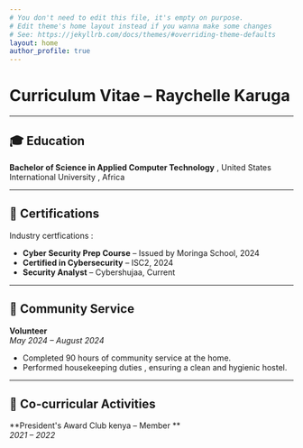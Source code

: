```yaml
---
# You don't need to edit this file, it's empty on purpose.
# Edit theme's home layout instead if you wanna make some changes
# See: https://jekyllrb.com/docs/themes/#overriding-theme-defaults
layout: home
author_profile: true
---
```



# Curriculum Vitae – Raychelle Karuga



---

## 🎓 Education

**Bachelor of Science in Applied Computer Technology** , United States International University , Africa

---

## 📜 Certifications
Industry certfications : 
- **Cyber Security Prep Course** – Issued by Moringa School, 2024
- **Certified in Cybersecurity** – ISC2, 2024
- **Security Analyst** – Cybershujaa, Current

---

## 🤝 Community Service

**Volunteer**  
_May 2024 – August 2024_  
- Completed 90 hours of community service at the home.
- Performed housekeeping duties , ensuring a clean and hygienic hostel.


---

## 🏅 Co-curricular Activities

**President's Award Club kenya – Member **  
_2021 – 2022_

